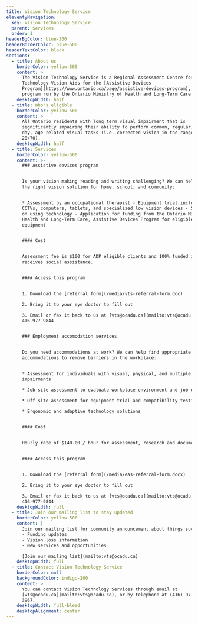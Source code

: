 ```yaml
---
title: Vision Technology Service
eleventyNavigation:
  key: Vision Technology Service
  parent: Services
  order: 1
headerBgColor: blue-200
headerBorderColor: blue-500
headerTextColor: black
sections:
  - title: About us
    borderColor: yellow-500
    content: >
      The Vision Technology Service is a Regional Assessment Centre for High
      Technology Vision Aids for the [Assistive Devices
      Program](https://www.ontario.ca/page/assistive-devices-program), a funding
      program run by the Ontario Ministry of Health and Long-Term Care.
    desktopWidth: half
  - title: Who's eligible
    borderColor: yellow-500
    content: >
      All Ontario residents with long term visual impairment that is
      significantly impairing their ability to perform common, regular, every
      day, age-related visual tasks (i.e. corrected vision in the range of
      20/70).
    desktopWidth: half
  - title: Services
    borderColor: yellow-500
    content: >-
      ### Assistive devices program


      Is your vision making reading and writing challenging? We can help find
      the right vision solution for home, school, and community:


      * Assessment by an occupational therapist - Equipment trial including
      CCTVs, computers, tablets, and specialized low vision devices - Strategies
      on using technology - Application for funding from the Ontario Ministry of
      Health and Long-Term Care, Assistive Devices Program for eligible
      equipment


      #### Cost


      Assessment fee is $100 for ADP eligible clients and 100% funded if client
      receives social assistance.


      #### Access this program


      1. Download the [referral form](/media/vts-referral-form.doc)

      2. Bring it to your eye doctor to fill out

      3. Email or fax it back to us at [vts@ocadu.ca](mailto:vts@ocadu.ca) or
      416-977-9844


      ### Employment accomodation services


      Do you need accommodations at work? We can help find appropriate
      accommodations to remove barriers in the workplace:


      * Assessment for individuals with visual, physical, and multiple
      impairments

      * Job-site assessment to evaluate workplace environment and job duties

      * Off-site assessment for equipment trial and compatibility testing

      * Ergonomic and adaptive technology solutions


      #### Cost


      Hourly rate of $140.00 / hour for assessment, research and documentation.


      #### Access this program


      1. Download the [referral form](/media/eas-referral-form.docx)

      2. Bring it to your eye doctor to fill out

      3. Email or fax it back to us at [vts@ocadu.ca](mailto:vts@ocadu.ca) or
      416-977-9844
    desktopWidth: full
  - title: Join our mailing list to stay updated
    borderColor: yellow-500
    content: |
      Join our mailing list for community announcement about things such as:
      - Funding updates
      - Vision loss information
      - New services and opportunities

      [Join our mailing list](mailto:vts@ocadu.ca)
    desktopWidth: full
  - title: Contact Vision Technology Service
    borderColor: null
    backgroundColor: indigo-200
    content: >
      You can contact Vision Technology Services through email at
      [vts@ocadu.ca](mailto:vts@ocadu.ca), or by telephone at (416) 977-6000 ext
      3967.
    desktopWidth: full-bleed
    desktopAlignment: center
---
```


